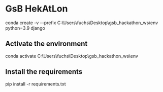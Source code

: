 # GsB HekAtLon

conda create -v --prefix C:\Users\fuchs\Desktop\gsb_hackathon_ws\env python=3.9 django

## Activate the environment

conda activate C:\Users\fuchs\Desktop\gsb_hackathon_ws\env

## Install the requirements

pip install -r requirements.txt


